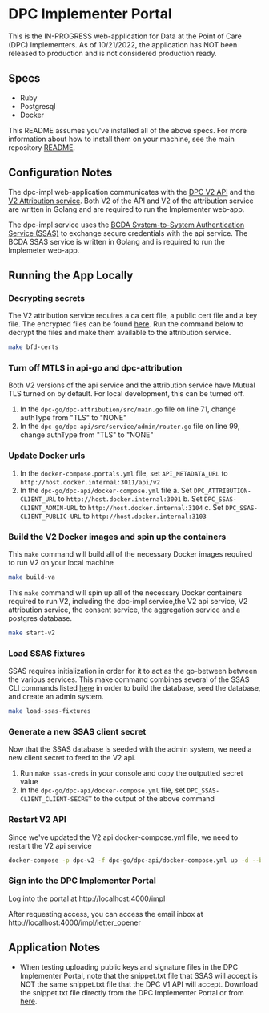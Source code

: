 # DPC Implementer Portal
This is the IN-PROGRESS web-application for Data at the Point of Care (DPC) Implementers. As of 10/21/2022, the application has NOT been released to production and is not considered production ready. 

## Specs
* Ruby
* Postgresql
* Docker

This README assumes you've installed all of the above specs. For more information about how to install them on your machine, see the main repository [README](https://github.com/CMSgov/dpc-app/blob/master/README.md).

## Configuration Notes

The dpc-impl web-application communicates with the [DPC V2 API](https://github.com/CMSgov/dpc-app/tree/master/dpc-go/dpc-api) and the [V2 Attribution service](https://github.com/CMSgov/dpc-app/tree/master/dpc-go/dpc-attribution). Both V2 of the API and V2 of the attribution service are written in Golang and are required to run the Implementer web-app.

The dpc-impl service uses the [BCDA System-to-System Authentication Service (SSAS)](https://github.com/CMSgov/bcda-ssas-app) to exchange secure credentials with the api service. The BCDA SSAS service is written in Golang and is required to run the Implemeter web-app.

## Running the App Locally

### Decrypting secrets 

The V2 attribution service requires a ca cert file, a public cert file and a key file. The encrypted files can be found [here](https://github.com/CMSgov/dpc-app/tree/master/dpc-go/dpc-attribution/shared_files/encrypted). Run the command below to decrypt the files and make them available to the attribution service. 

```Bash
make bfd-certs
```

### Turn off MTLS in api-go and dpc-attribution

Both V2 versions of the api service and the attribution service have Mutual TLS turned on by default. For local development, this can be turned off. 

1. In the `dpc-go/dpc-attribution/src/main.go` file on line 71, change authType from "TLS" to "NONE"
3. In the `dpc-go/dpc-api/src/service/admin/router.go` file on line 99, change authType from "TLS" to "NONE"

### Update Docker urls 

1. In the `docker-compose.portals.yml` file, set `API_METADATA_URL` to `http://host.docker.internal:3011/api/v2`
3. In the `dpc-go/dpc-api/docker-compose.yml` file
    a. Set `DPC_ATTRIBUTION-CLIENT_URL` to `http://host.docker.internal:3001` 
    b. Set `DPC_SSAS-CLIENT_ADMIN-URL` to `http://host.docker.internal:3104`
    c. Set `DPC_SSAS-CLIENT_PUBLIC-URL` to `http://host.docker.internal:3103`

### Build the V2 Docker images and spin up the containers

This `make` command will build all of the necessary Docker images required to run V2 on your local machine

```Bash
make build-va
```

This `make` command will spin up all of the necessary Docker containers required to run V2, including the dpc-impl service,the V2 api service, V2 attribution service, the consent service, the aggregation service and a postgres database.

```Bash
make start-v2
```

### Load SSAS fixtures

SSAS requires initialization in order for it to act as the go-between between the various services. This make command combines several of the SSAS CLI commands listed [here](https://github.com/CMSgov/bcda-ssas-app#bootstrapping-cli) in order to build the database, seed the database, and create an admin system.

```Bash
make load-ssas-fixtures
```

### Generate a new SSAS client secret

Now that the SSAS database is seeded with the admin system, we need a new client secret to feed to the V2 api.

1. Run `make ssas-creds` in your console and copy the outputted secret value
1. In the `dpc-go/dpc-api/docker-compose.yml` file, set `DPC_SSAS-CLIENT_CLIENT-SECRET` to the output of the above command

### Restart V2 API

Since we've updated the V2 api docker-compose.yml file, we need to restart the V2 api service

```Bash
docker-compose -p dpc-v2 -f dpc-go/dpc-api/docker-compose.yml up -d --build api
```

### Sign into the DPC Implementer Portal

Log into the portal at http://localhost:4000/impl

After requesting access, you can access the email inbox at http://localhost:4000/impl/letter_opener

## Application Notes

* When testing uploading public keys and signature files in the DPC Implementer Portal, note that the snippet.txt file that SSAS will accept is NOT the same snippet.txt file that the DPC V1 API will accept. Download the snippet.txt file directly from the DPC Implementer Portal or from [here](https://github.com/CMSgov/dpc-app/tree/master/dpc-impl/public/downloads).